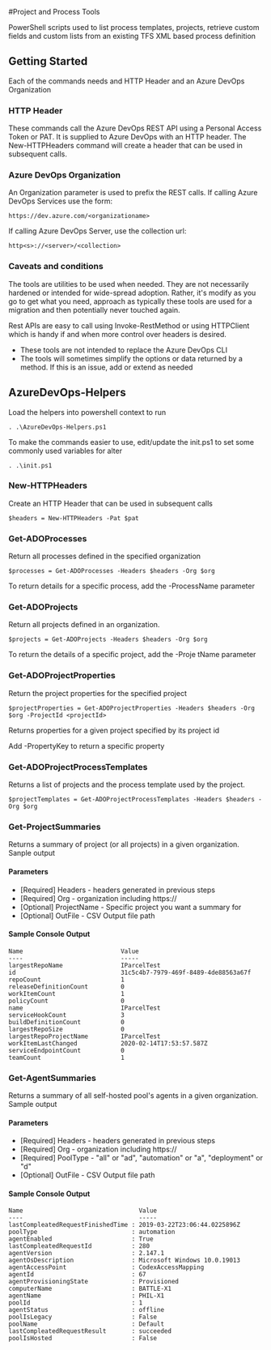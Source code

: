 #Project and Process Tools

PowerShell scripts used to list process templates, projects, retrieve custom fields and custom lists from an existing TFS XML based process definition

## Getting Started

Each of the commands needs and HTTP Header and an Azure DevOps Organization

### HTTP Header
These commands call the Azure DevOps REST API using a Personal Access Token or PAT. It is supplied to Azure DevOps with an HTTP header. The New-HTTPHeaders command will create a header that can be used in subsequent calls.

### Azure DevOps Organization
An Organization parameter is used to prefix the REST calls. If calling Azure DevOps Services use the form:

```
https://dev.azure.com/<organizationame>
```

If calling Azure DevOps Server, use the collection url:

```
http<s>://<server>/<collection>
```

### Caveats and conditions

The tools are utilities to be used when needed. They are not necessarily hardened or intended for wide-spread adoption. Rather, it's modify as you go to get what you need, approach as typically these tools are used for a migration and then potentially never touched again.

Rest APIs are easy to call using Invoke-RestMethod or using HTTPClient which is handy if and when more control over headers is desired.


- These tools are not intended to replace the Azure DevOps CLI
- The tools will sometimes simplify the options or data returned by a method. If this is an issue, add or extend as needed

## AzureDevOps-Helpers

Load the helpers into powershell context to run

```
. .\AzureDevOps-Helpers.ps1
```

To make the commands easier to use, edit/update the init.ps1 to set some commonly used variables for alter

```
. .\init.ps1
```

### New-HTTPHeaders
Create an HTTP Header that can be used in subsequent calls

```
$headers = New-HTTPHeaders -Pat $pat
```

### Get-ADOProcesses

Return all processes defined in the specified organization

```
$processes = Get-ADOProcesses -Headers $headers -Org $org 
```

To return details for a specific process, add the -ProcessName parameter

### Get-ADOProjects

Return all projects defined in an organization.

```
$projects = Get-ADOProjects -Headers $headers -Org $org 
```

To return the details of a specific project, add the -Proje tName parameter

### Get-ADOProjectProperties

Return the project properties for the specified project

```
$projectProperties = Get-ADOProjectProperties -Headers $headers -Org $org -ProjectId <projectId> 
```

Returns properties for a given project specified by its project id

Add -PropertyKey to return a specific property

### Get-ADOProjectProcessTemplates
Returns a list of projects and the process template used by the project.

```
$projectTemplates = Get-ADOProjectProcessTemplates -Headers $headers -Org $org
```

### Get-ProjectSummaries 
Returns a summary of project (or all projects) in a given organization. Sanple output
#### Parameters
 - [Required] Headers - headers generated in previous steps
 - [Required] Org - organization including https://
 - [Optional] ProjectName - Specific project you want a summary for
 - [Optional] OutFile - CSV Output file path

#### Sample Console Output
```
Name                           Value
----                           -----
largestRepoName                IParcelTest
id                             31c5c4b7-7979-469f-8489-4de88563a67f
repoCount                      1
releaseDefinitionCount         0
workItemCount                  1
policyCount                    0
name                           IParcelTest
serviceHookCount               3
buildDefinitionCount           0
largestRepoSize                0
largestRepoProjectName         IParcelTest
workItemLastChanged            2020-02-14T17:53:57.587Z
serviceEndpointCount           0
teamCount                      1
```

### Get-AgentSummaries

Returns a summary of all self-hosted pool's agents in a given organization. Sample output

#### Parameters

- [Required] Headers - headers generated in previous steps
- [Required] Org - organization including https://
- [Required] PoolType - "all" or "ad", "automation" or "a", "deployment" or "d"
- [Optional] OutFile - CSV Output file path

#### Sample Console Output

```
Name                                Value
----                                -----
lastCompleatedRequestFinishedTime : 2019-03-22T23:06:44.0225896Z
poolType                          : automation
agentEnabled                      : True
lastCompleatedRequestId           : 280
agentVersion                      : 2.147.1
agentOsDescription                : Microsoft Windows 10.0.19013
agentAccessPoint                  : CodexAccessMapping
agentId                           : 67
agentProvisioningState            : Provisioned
computerName                      : BATTLE-X1
agentName                         : PHIL-X1
poolId                            : 1
agentStatus                       : offline
poolIsLegacy                      : False
poolName                          : Default
lastCompleatedRequestResult       : succeeded
poolIsHosted                      : False
```
